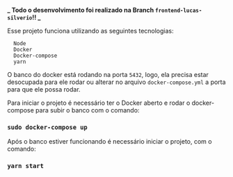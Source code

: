**_ Todo o desenvolvimento foi realizado na Branch `frontend-lucas-silverio`!! _**

Esse projeto funciona utilizando as seguintes tecnologias:

```
  Node
  Docker
  Docker-compose
  yarn
```

O banco do docker está rodando na porta `5432`, logo, ela precisa estar desocupada para ele rodar ou alterar no arquivo `docker-compose.yml` a porta para que ele possa rodar.

Para iniciar o projeto é necessário ter o Docker aberto e rodar o docker-compose para subir o banco com o comando:

### `sudo docker-compose up`

Após o banco estiver funcionando é necessário iniciar o projeto, com o comando:

### `yarn start`

